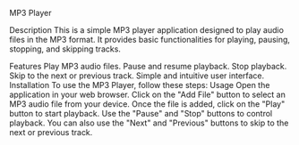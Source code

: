MP3 Player

Description
This is a simple MP3 player application designed to play audio files in the MP3 format. It provides basic functionalities for playing, pausing, stopping, and skipping tracks.

Features
Play MP3 audio files.
Pause and resume playback.
Stop playback.
Skip to the next or previous track.
Simple and intuitive user interface.
Installation
To use the MP3 Player, follow these steps:
Usage
Open the application in your web browser.
Click on the "Add File" button to select an MP3 audio file from your device.
Once the file is added, click on the "Play" button to start playback.
Use the "Pause" and "Stop" buttons to control playback.
You can also use the "Next" and "Previous" buttons to skip to the next or previous track.

